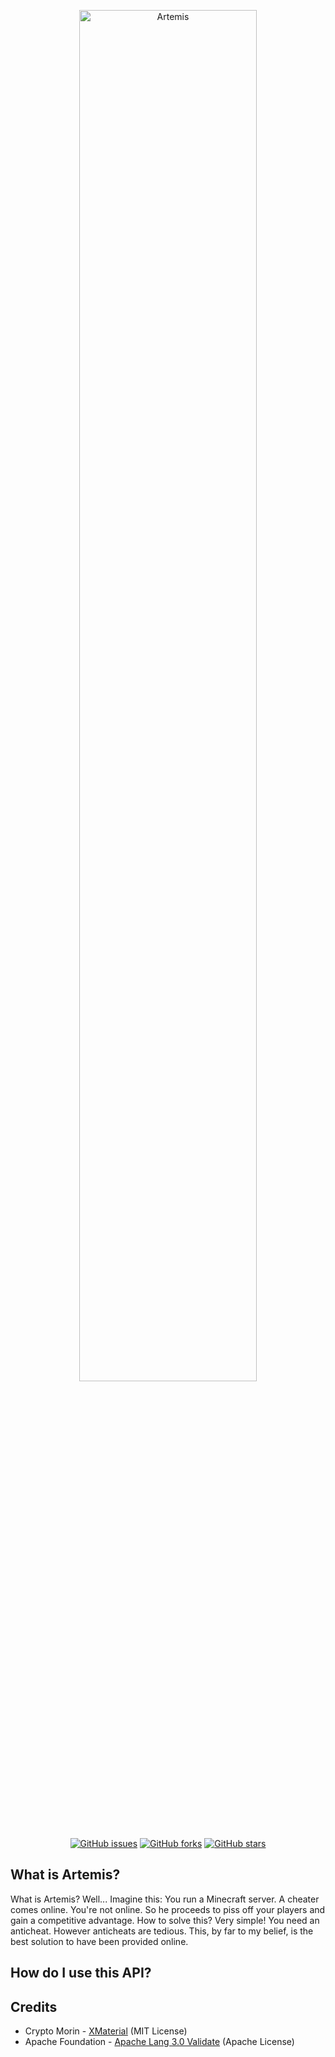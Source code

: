 <p align="center">
  <img width="75%" src="https://i.imgur.com/gpjLEmU.png" alt="Artemis">
  <br>
  <a href="https://github.com/artemisac/artemis-java-api/issues"><img alt="GitHub issues" src="https://img.shields.io/github/issues/terminalsin/utrust-java-library"></a>
  <a href="https://github.com/artemisac/artemis-java-api/network"><img alt="GitHub forks" src="https://img.shields.io/github/forks/terminalsin/utrust-java-library"></a>
  <a href="https://github.com/artemisac/artemis-java-api/stargazers"><img alt="GitHub stars" src="https://img.shields.io/github/stars/terminalsin/utrust-java-library"></a>
</p>

## What is Artemis?

What is Artemis? Well... Imagine this: You run a Minecraft server. A cheater comes online. You're not online. 
So he proceeds to piss off your players and gain a competitive advantage. How to solve this? Very simple! 
You need an anticheat. However anticheats are tedious. This, by far to my belief, is the best solution to have been 
provided online.

## How do I use this API?

## Credits

- Crypto Morin - [XMaterial](https://github.com/CryptoMorin/XSeries) (MIT License)
- Apache Foundation - [Apache Lang 3.0 Validate](https://github.com/apache/commons-lang) (Apache License)